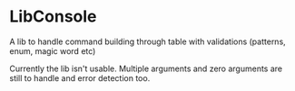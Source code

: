 LibConsole
==========

A lib to handle command building through table with validations (patterns, enum, magic word etc)


Currently the lib isn't usable. Multiple arguments and zero arguments are still to handle and error detection too.
